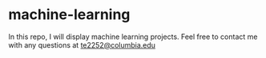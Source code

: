 # machine-learning

In this repo, I will display machine learning projects. Feel free to contact me with any questions at te2252@columbia.edu
